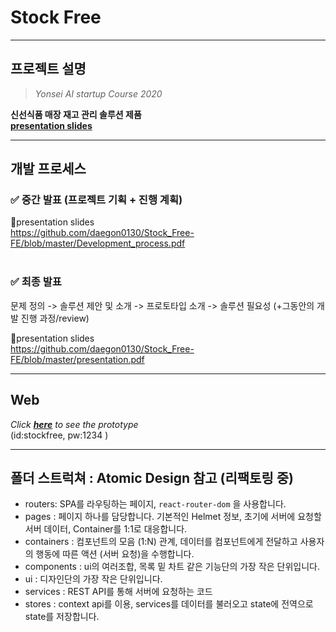 # Stock Free

---

## 프로젝트 설명

> _Yonsei AI startup Course 2020_

**신선식품 매장 재고 관리 솔루션 제품**  
**[presentation slides](https://github.com/daegon0130/Stock_Free-FE/blob/master/presentation.pdf)**

---

## 개발 프로세스

### &#9989; 중간 발표 (프로젝트 기획 + 진행 계획)

🔽presentation slides  
https://github.com/daegon0130/Stock_Free-FE/blob/master/Development_process.pdf  
<br/>

### &#9989; 최종 발표

문제 정의 -> 솔루션 제안 및 소개 -> 프로토타입 소개 -> 솔루션 필요성 (+그동안의 개발 진행 과정/review)

🔽presentation slides  
https://github.com/daegon0130/Stock_Free-FE/blob/master/presentation.pdf

---

## Web

_Click **[here](https://daegon0130.github.io/Stock_Free-FE)** to see the prototype_  
(id:stockfree, pw:1234 )

---

## 폴더 스트럭쳐 : Atomic Design 참고 (리팩토링 중)

- routers: SPA를 라우팅하는 페이지, `react-router-dom` 을 사용합니다.
- pages : 페이지 하나를 담당합니다. 기본적인 Helmet 정보, 초기에 서버에 요청할 서버 데이터, Container를 1:1로 대응합니다.
- containers : 컴포넌트의 모음 (1:N) 관계, 데이터를 컴포넌트에게 전달하고 사용자의 행동에 따른 액션 (서버 요청)을 수행합니다.
- components : ui의 여러조합, 목록 밑 차트 같은 기능단의 가장 작은 단위입니다.
- ui : 디자인단의 가장 작은 단위입니다.
- services : REST API를 통해 서버에 요청하는 코드
- stores : context api를 이용, services를 데이터를 불러오고 state에 전역으로 state를 저장합니다.
